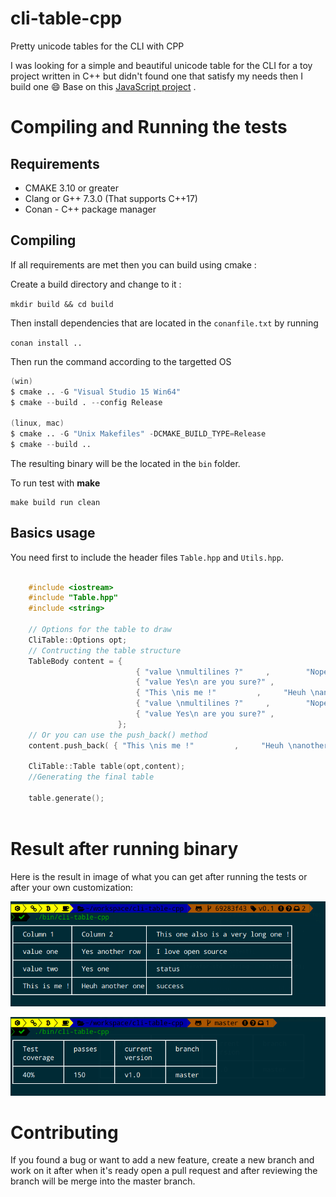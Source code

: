 # cli-table-cpp
Pretty unicode tables for the CLI with CPP

I was looking for a simple and beautiful unicode table for the CLI for a toy 
project written in C++ but didn't found one that satisfy my needs then I build one :smile:
Base on this [JavaScript project](https://github.com/Automattic/cli-table) .

# Compiling and Running the tests 

  ## Requirements 

  - CMAKE 3.10 or greater
  - Clang or G++ 7.3.0 (That supports C++17)
  - Conan - C++ package manager
  
## Compiling 

If all requirements are met then you can build using cmake :

Create a build directory and change to it : 

`mkdir build && cd build`


Then install dependencies that are located in the `conanfile.txt` by running 

`conan install ..`

Then run the command according to the targetted OS 

```s
(win)
$ cmake .. -G "Visual Studio 15 Win64"
$ cmake --build . --config Release

(linux, mac)
$ cmake .. -G "Unix Makefiles" -DCMAKE_BUILD_TYPE=Release
$ cmake --build ..

```

The resulting binary will be the located in the `bin` folder.

To run test with **make**

```
make build run clean
``` 

## Basics usage 

You need first to include the header files `Table.hpp` and `Utils.hpp`.

```cpp

    #include <iostream>
    #include "Table.hpp"
    #include <string>

    // Options for the table to draw
    CliTable::Options opt;
    // Contructing the table structure
    TableBody content = {
                            { "value \nmultilines ?"     ,        "Nope \njust \ntesting" },
                            { "value Yes\n are you sure?" ,              "Teufy"      },
                            { "This \nis me !"         ,     "Heuh \nanother one"  },
                            { "value \nmultilines ?"     ,        "Nope \njust \ntesting" },
                            { "value Yes\n are you sure?" ,              "Teufy"      },
                        };
    // Or you can use the push_back() method 
    content.push_back( { "This \nis me !"         ,     "Heuh \nanother one"  } );

    CliTable::Table table(opt,content);
    //Generating the final table 

    table.generate();
    
```

     
# Result after running binary

Here is the result in image of what you can get after running the tests or after your own customization: 

![Result](images/example_one.png)

![Result Multilines](images/example_two.png)
  
# Contributing 

If you found a bug or want to add a new feature, create a new branch and work on it 
after when it's ready open a pull request and after reviewing the branch will be merge into the master 
branch.
